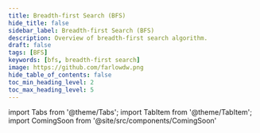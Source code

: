 ```yaml
---
title: Breadth-first Search (BFS)
hide_title: false
sidebar_label: Breadth-first Search (BFS)
description: Overview of breadth-first search algorithm.
draft: false
tags: [BFS]
keywords: [bfs, breadth-first search]
image: https://github.com/farlowdw.png
hide_table_of_contents: false
toc_min_heading_level: 2
toc_max_heading_level: 5
---
```


import Tabs from '@theme/Tabs';
import TabItem from '@theme/TabItem';
import ComingSoon from '@site/src/components/ComingSoon'

<ComingSoon />
